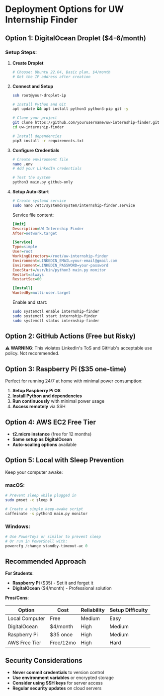 # Deployment Options for UW Internship Finder

## Option 1: DigitalOcean Droplet ($4-6/month)

### Setup Steps:
1. **Create Droplet**
   ```bash
   # Choose: Ubuntu 22.04, Basic plan, $4/month
   # Get the IP address after creation
   ```

2. **Connect and Setup**
   ```bash
   ssh root@your-droplet-ip
   
   # Install Python and Git
   apt update && apt install python3 python3-pip git -y
   
   # Clone your project
   git clone https://github.com/yourusername/uw-internship-finder.git
   cd uw-internship-finder
   
   # Install dependencies
   pip3 install -r requirements.txt
   ```

3. **Configure Credentials**
   ```bash
   # Create environment file
   nano .env
   # Add your LinkedIn credentials
   
   # Test the system
   python3 main.py github-only
   ```

4. **Setup Auto-Start**
   ```bash
   # Create systemd service
   sudo nano /etc/systemd/system/internship-finder.service
   ```
   
   Service file content:
   ```ini
   [Unit]
   Description=UW Internship Finder
   After=network.target
   
   [Service]
   Type=simple
   User=root
   WorkingDirectory=/root/uw-internship-finder
   Environment=LINKEDIN_EMAIL=your-email@gmail.com
   Environment=LINKEDIN_PASSWORD=your-password
   ExecStart=/usr/bin/python3 main.py monitor
   Restart=always
   RestartSec=60
   
   [Install]
   WantedBy=multi-user.target
   ```
   
   Enable and start:
   ```bash
   sudo systemctl enable internship-finder
   sudo systemctl start internship-finder
   sudo systemctl status internship-finder
   ```

## Option 2: GitHub Actions (Free but Risky)

**⚠️ WARNING**: This violates LinkedIn's ToS and GitHub's acceptable use policy. Not recommended.

## Option 3: Raspberry Pi ($35 one-time)

Perfect for running 24/7 at home with minimal power consumption:

1. **Setup Raspberry Pi OS**
2. **Install Python and dependencies**
3. **Run continuously** with minimal power usage
4. **Access remotely** via SSH

## Option 4: AWS EC2 Free Tier

- **t2.micro instance** (free for 12 months)
- **Same setup as DigitalOcean**
- **Auto-scaling options** available

## Option 5: Local with Sleep Prevention

Keep your computer awake:

### macOS:
```bash
# Prevent sleep while plugged in
sudo pmset -c sleep 0

# Create a simple keep-awake script
caffeinate -s python3 main.py monitor
```

### Windows:
```powershell
# Use PowerToys or similar to prevent sleep
# Or run in PowerShell with:
powercfg /change standby-timeout-ac 0
```

## Recommended Approach

**For Students**: 
- **Raspberry Pi** ($35) - Set it and forget it
- **DigitalOcean** ($4/month) - Professional solution

**Pros/Cons**:

| Option | Cost | Reliability | Setup Difficulty |
|--------|------|-------------|-----------------|
| Local Computer | Free | Medium | Easy |
| DigitalOcean | $4/month | High | Medium |
| Raspberry Pi | $35 once | High | Medium |
| AWS Free Tier | Free/12mo | High | Hard |

## Security Considerations

- **Never commit credentials** to version control
- **Use environment variables** or encrypted storage
- **Consider using SSH keys** for server access
- **Regular security updates** on cloud servers 